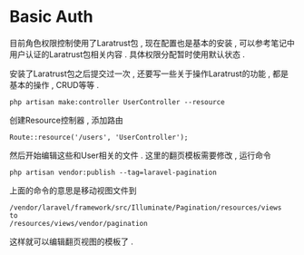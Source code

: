 # Basic Auth

目前角色权限控制使用了Laratrust包 , 现在配置也是基本的安装 , 可以参考笔记中用户认证的Laratrust包相关内容 . 具体权限分配暂时使用默认状态 .

安装了Laratrust包之后提交过一次 , 还要写一些关于操作Laratrust的功能 , 都是基本的操作 , CRUD等等 .

```
php artisan make:controller UserController --resource
```

创建Resource控制器 , 添加路由

```
Route::resource('/users', 'UserController');
```

然后开始编辑这些和User相关的文件 . 这里的翻页模板需要修改 , 运行命令

```
php artisan vendor:publish --tag=laravel-pagination
```

上面的命令的意思是移动视图文件到

```
/vendor/laravel/framework/src/Illuminate/Pagination/resources/views
to
/resources/views/vendor/pagination
```

这样就可以编辑翻页视图的模板了 . 

